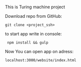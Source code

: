 This is Turing machine project

Download repo from GitHub:
```
git clone <project_ssh>
```
 to start app write in console:
```
 npm install && gulp
```
Now You can open app on adress:
```
localhost:3000/website/index.html
```